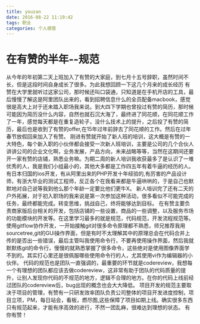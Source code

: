 ```yaml
---
title: youzan
date: 2016-08-22 11:19:42
tags: 职业
categories: 个人感悟
---
```

# 在有赞的半年--规范
从今年的年初第二天上班加入了有赞的大家庭，到七月十五号辞职，虽然时间不长，但是这段时间自身成长了很多。为此我想回顾一下这几个月来的成长经历
有赞在大学里就听过这家公司，那时候还叫口袋通，只知道是在手机开店的工具，最后慢慢了解这是阿里团队出来的，看到招聘信息什么的全员配备macbook，感觉很是高大上对于还未踏入职场我来说。到大四下学期也曾投过有赞的简历，那时候可能因为简历没什么内容，自然也就石沉大海了，最终进了同花顺，在同花顺工作了一年，感觉每天都是在重复造轮子，没什么技术上的提升，之后投了有赞的简历，最后也是收到了有赞的offer,在15年过年前辞去了同花顺的工作。然后在过年春节放假回来加入了有赞。
刚进有赞就开始了新人班的培训，这大概是有赞的一大特色，每个新入职的小伙伴都会接受一次新人班培训，主要是公司的几个合伙人讲讲公司的企业文化啊，业务发展，产品方向，未来战略等等，当然在这期间还要开一家有赞的店铺，熟悉业务嘛。为期二周的新人培训我收获最多了是认识了一堆优秀的人，我是我们小组最小的，其他大多都是工作四五年有着牛逼的经历的人。有日本归国的ios开发，有从阿里出来的PHP开发十年经验的,有厉害的产品设计师，有浙大毕业的测试工程师，反正各个在我看来都是牛逼哄哄的，于是自己也默默地对自己说等我到他么那个年龄一定要比他们更牛X。
 新人培训完了还有二天的户外拓展，对于初入职场的我来说是第一次参加这种活动，很多看似不可能完成的任务，最终都能完成。转变思维，挑战自己，终将能够达到目标。
在有赞主要负责商家版后台相关的开发，包括店铺的一些设置，商品的一些调整，以及服务市场的功能模块的开发等。在这里学习最多的就是规范，代码规范，开发流程规范等。
使用gitflow协作开发，一开始接触git对很多命令原理都不熟悉，师兄推荐我用sourcetree,git的GUi操作界面，但是有时不太理解其中的原理总会在代码合并上传的是否出一些错误，最后主管叫我使用命令行，不要再使用操作界面，然后我就默默练git的命令行，慢慢的就熟悉掌握了很多命令，这些绝对是使用图像界面学不到的。其实打心里还是很佩服哪些使用命令行的人，尤其使用vi作为编辑器的小伙伴。
代码的规范也是团队一直强调的，最重要的环节就是codereview，我想每一个有理想的团队都应该去做codereview，这非常有助于团队的代码质量的提升，让别人发现你代码的不规范的地方，逻辑不合理的地方。在你的代码上线前经过团队的codereview后，bug出现的概念也会大大降低。
项目开发的规范主要取决于项目的管理，有赞有一只研发效率团队负责公司整体的项目开发进度控制，项目立项，PM，每日站会，看板，燃尽图,这些保障了项目如期上线。确实很多东西只有规范起来，才能有序高效的进行，不然一团乱麻，很难达到理想的状态。
有你有赞！

